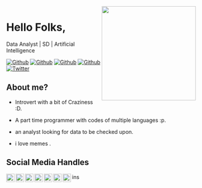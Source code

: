 
<img align="right" width="250" height="250" src="https://user-images.githubusercontent.com/43066574/90473199-f5212200-e13f-11ea-99ce-c587e5a506a7.jpg">


# Hello Folks,

Data Analyst | SD | Artificial Intelligence

[![Github](https://img.shields.io/github/followers/DamianRincon?style=social)](https://github.com/adarshsingh1809)
[![Github](https://img.shields.io/github/last-commit/adarshsingh1809/adarshsingh1809)](https://github.com/adarshsingh1809/adarshsingh1809)
[![Github](https://img.shields.io/github/stars/adarshsingh1809/adarshsingh1809?style=social)](https://github.com/adarshsingh1809/adarshsingh1809)
[![Github](https://img.shields.io/github/watchers/adarshsingh1809/adarshsingh1809?style=social)](https://github.com/adarshsingh1809/adarshsingh1809)
[![Twitter](https://img.shields.io/twitter/url?style=social&url=https%3A%2F%2Ftwitter.com%2Fdamiarc_dev)](https://twitter.com/AdarshSingh1809/)


## About me?

- Introvert with a bit of Craziness :D.

- A part time programmer with codes of multiple languages :p.

- an analyst looking for data to be checked upon.

- i love memes .


## Social Media Handles

<a href="https://twitter.com/AdarshSingh1809/">
  <img align="left" alt="damianrincondrc" width="22px" src="https://img.icons8.com/fluent/48/000000/twitter.png"/>
</a>
<a href="https://www.linkedin.com/in/adarsh-singh-0647b0148/">
  <img align="left" alt="Linkdein" width="22px" src="https://cdn.jsdelivr.net/npm/simple-icons@v3/icons/linkedin.svg" />
</a>
<a href="https://github.com/adarshsingh1809/">
  <img align="left" alt="Github" width="22px" src="https://img.icons8.com/fluent/48/000000/github.png"/>
</a>ins
<a href="https://www.instagram.com/adarsh.singh18/">
  <img align="left" alt="Instagram" width="22px" src="https://img.icons8.com/nolan/64/instagram-new.png"/>
</a>
<a href="mailto:adarshkr.singh789@gmail.com">
  <img align="left" alt="Gmail" width="22px" src="https://img.icons8.com/fluent/48/000000/gmail.png"/>
</a>
<a href="https://www.facebook.com/profile.php?id=100006200019246">
  <img align="left" alt="Facebook" width="22px" src="https://img.icons8.com/android/24/000000/facebook.png"/>
</a>

<a href="https://www.youtube.com/channel/UCTh7YprENIibVkB2GIDed8A?view_as=subscriber">
  <img align="left" alt="Youtube" width="22px" src="https://img.icons8.com/fluent/48/000000/youtube-play.png"/>
</a>

